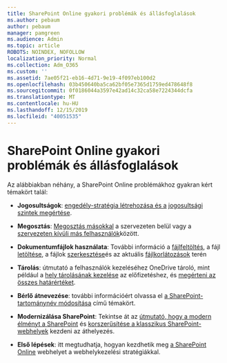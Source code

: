 ```yaml
---
title: SharePoint Online gyakori problémák és állásfoglalások
ms.author: pebaum
author: pebaum
manager: pamgreen
ms.audience: Admin
ms.topic: article
ROBOTS: NOINDEX, NOFOLLOW
localization_priority: Normal
ms.collection: Adm_O365
ms.custom: ''
ms.assetid: 7ae05f21-eb16-4d71-9e19-4f097eb100d2
ms.openlocfilehash: 03b450640ba5ca62bf05e7365d1759ed478648f8
ms.sourcegitcommit: 0f0186044a3597e42ad14c32ca58e7224344dcfa
ms.translationtype: MT
ms.contentlocale: hu-HU
ms.lasthandoff: 12/15/2019
ms.locfileid: "40051535"
---
```

# <a name="sharepoint-online-common-issues-and-resolutions"></a>SharePoint Online gyakori problémák és állásfoglalások

Az alábbiakban néhány, a SharePoint Online problémákhoz gyakran kért témakört talál:

- **Jogosultságok**: [engedély-stratégia létrehozása és a](https://docs.microsoft.com/sharepoint/default-sharepoint-groups) [jogosultsági szintek megértése](https://docs.microsoft.com/sharepoint/understanding-permission-levels).

- **Megosztás**: [Megosztás másokkal](https://docs.microsoft.com/sharepoint/default-sharepoint-groups) a szervezeten belül vagy a [szervezeten kívüli más felhasználók](https://docs.microsoft.com/sharepoint/external-sharing-overview)között.

- **Dokumentumfájlok használata**: További információ a [fájlfeltöltés](https://support.office.com/article/Upload-a-folder-or-files-to-a-document-library-eb18fcba-c953-4d45-8d90-8da66edeacdb), a fájl [letöltése](https://support.office.com/article/Download-files-and-folders-from-OneDrive-or-SharePoint-5c7397b7-19c7-4893-84fe-d02e8fa5df05), a fájlok [szerkesztése](https://support.office.com/article/Edit-a-document-in-a-document-library-02d8497f-1c13-4114-949a-b8466f639b07)és az aktuális [fájlkorlátozások](https://support.office.com/article/invalid-file-names-and-file-types-in-onedrive-onedrive-for-business-and-sharepoint-64883a5d-228e-48f5-b3d2-eb39e07630fa) terén

- **Tárolás**: útmutató a felhasználók kezeléséhez OneDrive tároló</a>, mint például a [hely tárolásának kezelése](https://docs.microsoft.com/sharepoint/manage-site-collection-storage-limits) az előfizetéshez, és [megérteni az összes határértéket](https://docs.microsoft.com/office365/servicedescriptions/sharepoint-online-service-description/sharepoint-online-limits).

- **Bérlő átnevezése**: további információért olvassa el [a SharePoint-tartománynév módosítása](https://docs.microsoft.com/sharepoint/change-your-sharepoint-domain-name) című témakört.

- **Modernizálása SharePoint**: Tekintse át az [útmutató, hogy a modern élményt a SharePoint](https://docs.microsoft.com/sharepoint/guide-to-sharepoint-modern-experience) és [korszerűsítése a klasszikus SharePoint-webhelyek](https://docs.microsoft.com/sharepoint/dev/transform/modernize-classic-sites) kezdeni az áthelyezés.

- **Első lépések**: itt megtudhatja, hogyan kezdhetik meg [a SharePoint Online](https://docs.microsoft.com/sharepoint/introduction) webhelyet a webhelykezelési stratégiákkal.